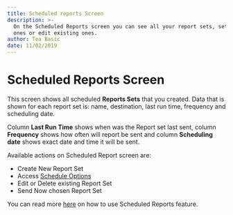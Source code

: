 ```yaml
---
title: Scheduled reports Screen
description: >-
  On the Scheduled Reports screen you can see all your report sets, set up new
  ones or edit existing ones.
author: Tea Basic
date: 11/02/2019
---
```


# Scheduled Reports Screen

This screen shows all scheduled **Reports Sets** that you created. Data that is shown for each report set is: name, destination, last run time, frequency and scheduling date.

Column **Last Run Time** shows when was the Report set last sent, column **Frequency** shows how often will report be sent and column **Scheduling date** shows exact date and time it will be sent.

Available actions on Scheduled Report screen are:

* Create New Report Set
* Access [Schedule Options](settings-screen.md#schedule-options)
* Edit or Delete existing Report Set
* Send Now chosen Report Set

You can read more [here](scheduled-reports-screen.md#internal/how-to/scheduled-reports) on how to use Scheduled Reports feature.

